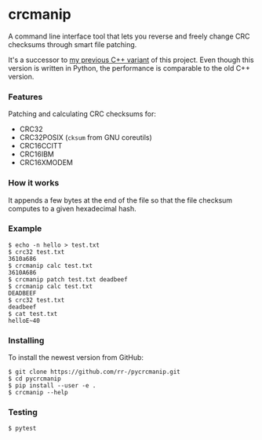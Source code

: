 crcmanip
========

A command line interface tool that lets you reverse and freely change CRC
checksums through smart file patching.

It's a successor to [my previous C++
variant](https://github.com/rr-/CRC-manipulator) of this project. Even though
this version is written in Python, the performance is comparable to the old C++
version.

### Features

Patching and calculating CRC checksums for:

- CRC32
- CRC32POSIX (`cksum` from GNU coreutils)
- CRC16CCITT
- CRC16IBM
- CRC16XMODEM

### How it works

It appends a few bytes at the end of the file so that the file checksum
computes to a given hexadecimal hash.

### Example

```console
$ echo -n hello > test.txt
$ crc32 test.txt
3610a686
$ crcmanip calc test.txt
3610A686
$ crcmanip patch test.txt deadbeef
$ crcmanip calc test.txt
DEADBEEF
$ crc32 test.txt
deadbeef
$ cat test.txt
helloE~40
```

### Installing

To install the newest version from GitHub:

```
$ git clone https://github.com/rr-/pycrcmanip.git
$ cd pycrcmanip
$ pip install --user -e .
$ crcmanip --help
```

### Testing

```
$ pytest
```
